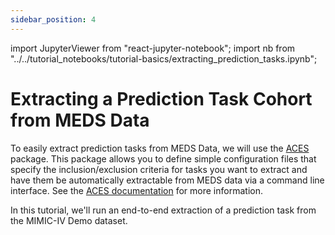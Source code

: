 ```yaml
---
sidebar_position: 4
---
```


import JupyterViewer from "react-jupyter-notebook";
import nb from "../../tutorial_notebooks/tutorial-basics/extracting_prediction_tasks.ipynb";

# Extracting a Prediction Task Cohort from MEDS Data

To easily extract prediction tasks from MEDS Data, we will use the
[ACES](https://eventstreamaces.readthedocs.io/en/latest/) package. This package allows you to define simple
configuration files that specify the inclusion/exclusion criteria for tasks you want to extract and have them
be automatically extractable from MEDS data via a command line interface. See the 
[ACES documentation](https://eventstreamaces.readthedocs.io/en/stable/) for more information.

In this tutorial, we'll run an end-to-end extraction of a prediction task from the MIMIC-IV Demo dataset.

<JupyterViewer rawIpynb={nb} />
